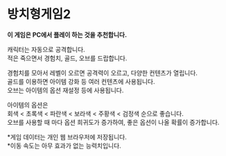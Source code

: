 # 방치형게임2

**이 게임은 PC에서 플레이 하는 것을 추천합니다.**

캐릭터는 자동으로 공격합니다.\
적은 죽으면서 경험치, 골드, 오브를 드랍합니다.

경험치를 모아서 레벨이 오르면 공격력이 오르고, 다양한 컨텐츠가 열립니다.\
골드를 이용하면 아이템 강화 등 여러 컨텐츠에 사용됩니다.\
오브는 아이템의 옵션 재설정 등에 사용됩니다.

아이템의 옵션은\
회색 < 초록색 < 파란색 < 보라색 < 주황색 < 검정색 순으로 좋습니다.\
오브를 사용할 때 마다 옵션 희귀도가 증가하여, 좋은 옵션이 나올 확률이 증가합니다.

*게임 데이터는 개인 웹 브라우저에 저장됩니다.\
*이동 속도는 아무 효과가 없는 능력치입니다.
